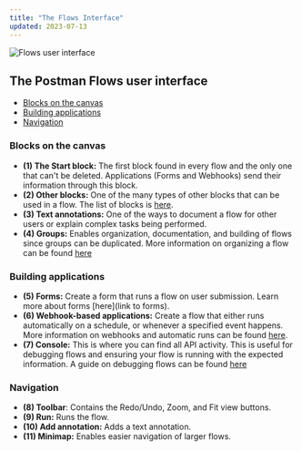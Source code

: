 ```yaml
---
title: "The Flows Interface"
updated: 2023-07-13
---
```


![Flows user interface](https://assets.postman.com/postman-labs-docs/getting-started/flows-ui.png)

## The Postman Flows user interface

* [Blocks on the canvas](#blocks-on-the-canvas)
* [Building applications](#building-applications)
* [Navigation](#navigation)

### Blocks on the canvas

* **(1) The Start block:** The first block found in every flow and the only one that can't be deleted. Applications (Forms and Webhooks) send their information through this block.
* **(2) Other blocks:** One of the many types of other blocks that can be used in a flow. The list of blocks is [here](/docs/postman-flows/reference/blocks-list/).
* **(3) Text annotations:** One of the ways to document a flow for other users or explain complex tasks being performed.
* **(4) Groups:** Enables organization, documentation, and building of flows since groups can be duplicated. More information on organizing a flow can be found [here](/docs/postman-flows/concepts/organizing-a-flow/)

### Building applications

* **(5) Forms:** Create a form that runs a flow on user submission. Learn more about forms [here](link to forms).
* **(6) Webhook-based applications:** Create a flow that either runs automatically on a schedule, or whenever a specified event happens. More information on webhooks and automatic runs can be found [here](/docs/postman-flows/concepts/automatic-runs/).
* **(7) Console:** This is where you can find all API activity. This is useful for debugging flows and ensuring your flow is running with the expected information. A guide on debugging flows can be found [here](/docs/postman-flows/reference/debugging/)

### Navigation

* **(8) Toolbar**: Contains the Redo/Undo, Zoom, and Fit view buttons.
* **(9) Run:** Runs the flow.
* **(10) Add annotation:** Adds a text annotation.
* **(11) Minimap:** Enables easier navigation of larger flows.
